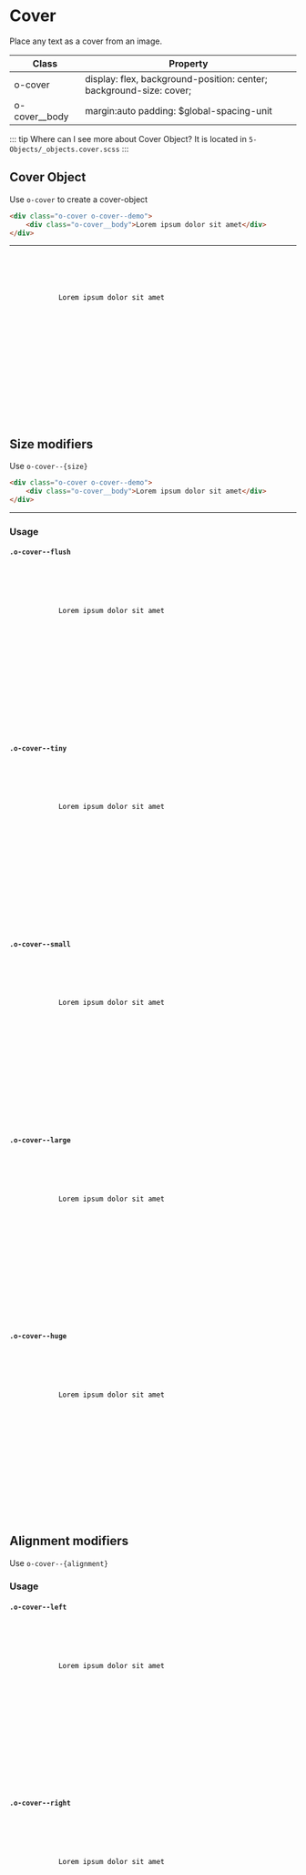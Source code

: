 # Cover

Place any text as a cover from an image.

| Class           | Property                                                            |
| --------------- | ------------------------------------------------------------------- |
| o-cover         | display: flex, background-position: center; background-size: cover; |
| o-cover\_\_body | margin:auto padding: \$global-spacing-unit                          |

::: tip Where can I see more about Cover Object?
It is located in `5-Objects/_objects.cover.scss`
:::

## Cover Object

Use `o-cover` to create a cover-object

```html
<div class="o-cover o-cover--demo">
    <div class="o-cover__body">Lorem ipsum dolor sit amet</div>
</div>
```

---

<code>
    <div class="o-cover o-cover--demo">
        <div class="o-cover__body">
            Lorem ipsum dolor sit amet
        </div>
    </div>
</code>

## Size modifiers

Use `o-cover--{size}`

```html
<div class="o-cover o-cover--demo">
    <div class="o-cover__body">Lorem ipsum dolor sit amet</div>
</div>
```

---

### Usage

#### `.o-cover--flush`

<code>
    <div class="o-cover o-cover--flush o-cover--demo">
        <div class="o-cover__body">
            Lorem ipsum dolor sit amet
        </div>
    </div> 
</code>

#### `.o-cover--tiny`

<code> 
    <div class="o-cover o-cover--tiny o-cover--demo">
        <div class="o-cover__body">
            Lorem ipsum dolor sit amet
        </div>
    </div>
</code>

#### `.o-cover--small`

<code>
    <div class="o-cover o-cover--small o-cover--demo">
        <div class="o-cover__body">
            Lorem ipsum dolor sit amet
        </div>
    </div>
</code>

#### `.o-cover--large`

<code>
    <div class="o-cover o-cover--large o-cover--demo">
        <div class="o-cover__body">
            Lorem ipsum dolor sit amet
        </div>
    </div>
</code>

#### `.o-cover--huge`

<code>
    <div class="o-cover o-cover--huge o-cover--demo">
        <div class="o-cover__body">
            Lorem ipsum dolor sit amet
        </div>
    </div>
</code>

## Alignment modifiers

Use `o-cover--{alignment}`

### Usage

#### `.o-cover--left`

<code>
    <div class="o-cover o-cover--left o-cover--demo">
        <div class="o-cover__body">
            Lorem ipsum dolor sit amet
        </div>
      </div>
</code>

#### `.o-cover--right`

<code>
    <div class="o-cover o-cover--right o-cover--demo">
        <div class="o-cover__body">
            Lorem ipsum dolor sit amet
        </div>
    </div>
</code>

<style lang="scss">
@import '../../.vuepress/scss/main.scss';
@import './outline.css';

code {
    div {
        color:black;
    }
    p {
        color:black;
    }
}

.o-cover--demo {
    background-image:url('http://unsplash.it/960/600');
    height: 250px;
}

</style>
